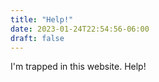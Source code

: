 ```yaml
---
title: "Help!"
date: 2023-01-24T22:54:56-06:00
draft: false
---
```


I'm trapped in this website. Help!